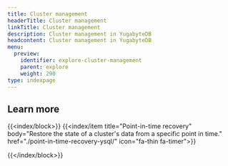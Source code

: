 ```yaml
---
title: Cluster management
headerTitle: Cluster management
linkTitle: Cluster management
description: Cluster management in YugabyteDB
headcontent: Cluster management in YugabyteDB
menu:
  preview:
    identifier: explore-cluster-management
    parent: explore
    weight: 290
type: indexpage
---
```


## Learn more

{{<index/block>}}
  {{<index/item
      title="Point-in-time recovery"
      body="Restore the state of a cluster's data from a specific point in time."
      href="./point-in-time-recovery-ysql/"
      icon="fa-thin fa-timer">}}

{{</index/block>}}
